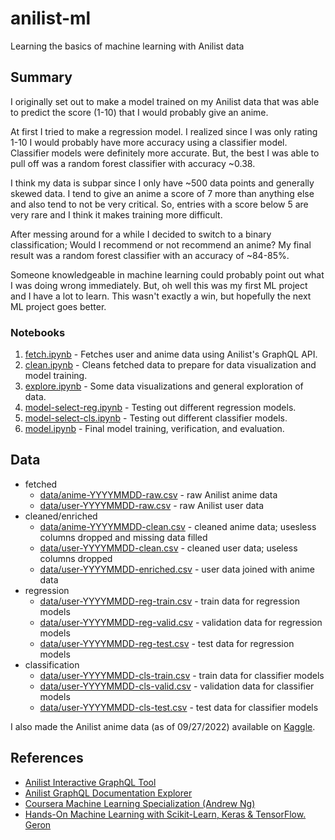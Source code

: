 # anilist-ml

Learning the basics of machine learning with Anilist data

## Summary

I originally set out to make a model trained on my Anilist data that was able
to predict the score (1-10) that I would probably give an anime.

At first I tried to make a regression model. I realized since I was only rating 1-10
I would probably have more accuracy using a classifier model. Classifier models were definitely more accurate.
But, the best I was able to pull off was a random forest classifier with accuracy ~0.38.

I think my data is subpar since I only have ~500 data points and generally skewed data.
I tend to give an anime a score of 7 more than anything else and also tend to not be very critical.
So, entries with a score below 5 are very rare and I think it makes training more difficult.

After messing around for a while I decided to switch to a binary classification; Would I recommend or not recommend an anime?
My final result was a random forest classifier with an accuracy of ~84-85%.

Someone knowledgeable in machine learning could probably point out what I was doing wrong immediately.
But, oh well this was my first ML project and I have a lot to learn. 
This wasn't exactly a win, but hopefully the next ML project goes better.

### Notebooks

1. [fetch.ipynb](fetch.ipynb) - Fetches user and anime data using Anilist's GraphQL API.
2. [clean.ipynb](clean.ipynb) - Cleans fetched data to prepare for data visualization and model training.
3. [explore.ipynb](explore.ipynb) - Some data visualizations and general exploration of data.
4. [model-select-reg.ipynb](model-select-reg.ipynb) - Testing out different regression models.
5. [model-select-cls.ipynb](model-select-cls.ipynb) - Testing out different classifier models.
6. [model.ipynb](model-final.ipynb) - Final model training, verification, and evaluation.

## Data

- fetched
  - [data/anime-YYYYMMDD-raw.csv](data/anime-20220927-raw.csv) - raw Anilist anime data
  - [data/user-YYYYMMDD-raw.csv](data/user-20220927-raw.csv) - raw Anilist user data
- cleaned/enriched
  - [data/anime-YYYYMMDD-clean.csv](data/anime-20220927-clean.csv) - cleaned anime data; usesless columns dropped and missing data filled
  - [data/user-YYYYMMDD-clean.csv](data/user-20220927-clean.csv) - cleaned user data; useless columns dropped
  - [data/user-YYYYMMDD-enriched.csv](data/user-20220927-enriched.csv) - user data joined with anime data
- regression
  - [data/user-YYYYMMDD-reg-train.csv](data/user-20220927-reg-train.csv) - train data for regression models
  - [data/user-YYYYMMDD-reg-valid.csv](data/user-20220927-reg-valid.csv) - validation data for regression models
  - [data/user-YYYYMMDD-reg-test.csv](data/user-20220927-reg-test.csv) - test data for regression models
- classification
  - [data/user-YYYYMMDD-cls-train.csv](data/user-20220927-cls-train.csv) - train data for classifier models
  - [data/user-YYYYMMDD-cls-valid.csv](data/user-20220927-cls-valid.csv) - validation data for classifier models
  - [data/user-YYYYMMDD-cls-test.csv](data/user-20220927-cls-test.csv) - test data for classifier models

I also made the Anilist anime data (as of 09/27/2022) available on 
[Kaggle](https://www.kaggle.com/datasets/barrettotte/anilistanimedata).

## References

- [Anilist Interactive GraphQL Tool](https://anilist.co/graphiql)
- [Anilist GraphQL Documentation Explorer](https://anilist.github.io/ApiV2-GraphQL-Docs/)
- [Coursera Machine Learning Specialization (Andrew Ng)](https://www.coursera.org/specializations/machine-learning-introduction)
- [Hands-On Machine Learning with Scikit-Learn, Keras & TensorFlow. Geron](https://www.amazon.com/Hands-Machine-Learning-Scikit-Learn-TensorFlow/dp/1492032646)
